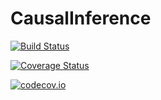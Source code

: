 # CausalInference

[![Build Status](https://travis-ci.org/mschauer/CausalInference.jl.svg?branch=master)](https://travis-ci.org/mschauer/CausalInference.jl)

[![Coverage Status](https://coveralls.io/repos/mschauer/CausalInference.jl/badge.svg?branch=master&service=github)](https://coveralls.io/github/mschauer/CausalInference.jl?branch=master)

[![codecov.io](http://codecov.io/github/mschauer/CausalInference.jl/coverage.svg?branch=master)](http://codecov.io/github/mschauer/CausalInference.jl?branch=master)

